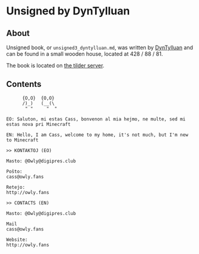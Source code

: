 # Unsigned by DynTylluan

## About
Unsigned book, or `unsigned3_dyntylluan.md`, was written by [DynTylluan](https://namemc.com/profile/DynTylluan.1) and can be found in a small wooden house, located at 428 / 88 / 81.

The book is located on [the tilder server](https://mc.tildeverse.org/).

## Contents
```
      {O,O}  {O,O}
      /)_)   (__(\
       " "     "  "

EO: Saluton, mi estas Cass, bonvenon al mia hejmo, ne multe, sed mi estas nova pri Minecraft 

EN: Hello, I am Cass, welcome to my home, it's not much, but I'm new to Minecraft

>> KONTAKTOJ (EO)

Masto: @Owly@digipres.club

Poŝto:
cass@owly.fans

Retejo:
http://owly.fans

>> CONTACTS (EN)

Masto: @Owly@digipres.club

Mail
cass@owly.fans

Website:
http://owly.fans
```